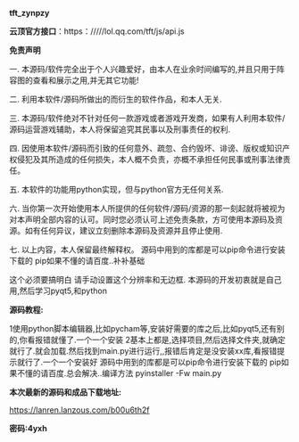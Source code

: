 **tft_zynpzy**

**云顶官方接口**：https：/////lol.qq.com/tft/js/api.js

**免责声明**

一. 本源码/软件完全出于个人兴趣爱好，由本人在业余时间编写的,并且只用于阵容图的查看和展示之用,并无其它功能!

二. 利用本软件/源码所做出的而衍生的软件作品，和本人无关.

三. 本源码/软件绝对不针对任何一款游戏或者游戏开发商，如果有人利用本软件/源码运营游戏辅助，本人将保留追究其民事以及刑事责任的权利.

四. 因使用本软件/源码而引致的任何意外、疏忽、合约毁坏、诽谤、版权或知识产权侵犯及其所造成的任何损失，本人概不负责，亦概不承担任何民事或刑事法律责任。

五. 本软件的功能用python实现，但与python官方无任何关系.

六. 当你第一次开始使用本人所提供的任何软件/源码/资源的那一刻起就将被视为对本声明全部内容的认可。同时您必须认可上述免责条款，方可使用本源码及资源。如有任何异议，建议立刻删除本源码及资源并且停止使用.

七. 以上内容，本人保留最终解释权。
源码中用到的库都是可以pip命令进行安装下载的 pip如果不懂的请百度..补补基础

这个必须要搞明白
请手动设置这个分辨率和无边框.
本源码的开发初衷就是自己用,然后学习pyqt5,和python

**源码教程:**

1使用python脚本编辑器,比如pycham等,安装好需要的库之后,比如pyqt5,还有别的,你看报错就懂了.一个一个安装
2基本上都是,选择项目,然后选择文件夹,就确定就行了.就会加载.然后找到main.py进行运行,,报错后肯定是没安装xx库,看报错提示就行了.一个一个安装好
源码中用到的库都是可以pip命令进行安装下载的 pip如果不懂的请百度.总会解决..编译方法  pyinstaller -Fw main.py

**本次最新的源码和成品下载地址:**

https://lanren.lanzous.com/b00u6th2f

**密码:4yxh**
